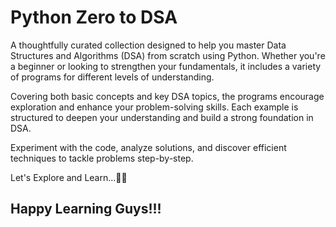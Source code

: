 # Python Zero to DSA
A thoughtfully curated collection designed to help you master Data Structures and Algorithms (DSA) from scratch using Python. Whether you're a beginner or looking to strengthen your fundamentals, it includes a variety of programs for different levels of understanding.

Covering both basic concepts and key DSA topics, the programs encourage exploration and enhance your problem-solving skills. Each example is structured to deepen your understanding and build a strong foundation in DSA.

Experiment with the code, analyze solutions, and discover efficient techniques to tackle problems step-by-step.

Let's Explore and Learn...✌🏻

## Happy Learning Guys!!! 
